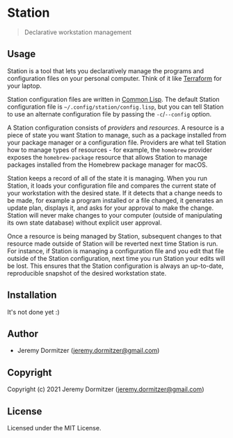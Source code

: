 # Station
> Declarative workstation management

## Usage

Station is a tool that lets you declaratively manage the programs and
configuration files on your personal computer. Think of it like
[Terraform](https://terraform.io) for your laptop.

Station configuration files are written in [Common
Lisp](https://lisp-lang.org/). The default Station configuration file
is `~/.config/station/config.lisp`, but you can tell Station to use an
alternate configuration file by passing the `-c`/`--config` option.

A Station configuration consists of *providers* and *resources*. A
resource is a piece of state you want Station to manage, such as a
package installed from your package manager or a configuration
file. Providers are what tell Station how to manage types of
resources - for example, the `homebrew` provider exposes the
`homebrew-package` resource that allows Station to manage packages
installed from the Homebrew package manager for macOS.

Station keeps a record of all of the state it is managing. When you
run Station, it loads your configuration file and compares the current
state of your workstation with the desired state. If it detects that a
change needs to be made, for example a program installed or a file
changed, it generates an update plan, displays it, and asks for your
approval to make the change. Station will never make changes to your
computer (outside of manipulating its own state database) without
explicit user approval.

Once a resource is being managed by Station, subsequent changes to
that resource made outside of Station will be reverted next time
Station is run. For instance, if Station is managing a configuration
file and you edit that file outside of the Station configuration, next
time you run Station your edits will be lost. This ensures that the
Station configuration is always an up-to-date, reproducible snapshot
of the desired workstation state.

## Installation
It's not done yet :)

## Author

* Jeremy Dormitzer (jeremy.dormitzer@gmail.com)

## Copyright

Copyright (c) 2021 Jeremy Dormitzer (jeremy.dormitzer@gmail.com)

## License

Licensed under the MIT License.
